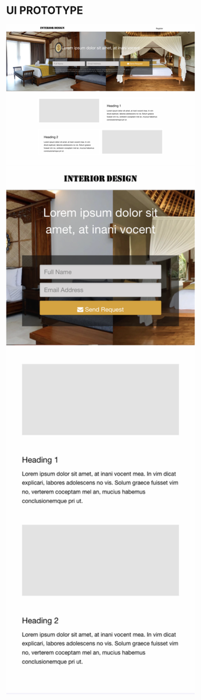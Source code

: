 # UI PROTOTYPE
<p align="center">
  <img width="800" src="./readme.png" alt="App-demo"/>
  <img width="800" src="./xsmall.png" alt="App-demo"/>
</p>

